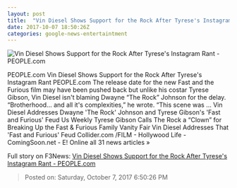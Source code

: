 ```yaml
---
layout: post
title:  "Vin Diesel Shows Support for the Rock After Tyrese's Instagram Rant - PEOPLE.com"
date: 2017-10-07 18:50:26Z
categories: google-news-entertaintment
---
```


![Vin Diesel Shows Support for the Rock After Tyrese's Instagram Rant - PEOPLE.com](http://peopledotcom.files.wordpress.com/2017/10/vin-diesel.jpg?crop=0px%2C57px%2C2000px%2C1050px&resize=1200%2C630)

PEOPLE.com Vin Diesel Shows Support for the Rock After Tyrese's Instagram Rant PEOPLE.com The release date for the new Fast and the Furious film may have been pushed back but unlike his costar Tyrese Gibson, Vin Diesel isn't blaming Dwayne “The Rock” Johnson for the delay. “Brotherhood… and all it's complexities,” he wrote. “This scene was ... Vin Diesel Addresses Dwayne 'The Rock' Johnson and Tyrese Gibson's 'Fast and Furious' Feud Us Weekly Tyrese Gibson Calls The Rock a “Clown” for Breaking Up the Fast & Furious Family Vanity Fair Vin Diesel Addresses That 'Fast and Furious' Feud Collider.com /FILM - Hollywood Life - ComingSoon.net - E! Online all 31 news articles »


Full story on F3News: [Vin Diesel Shows Support for the Rock After Tyrese's Instagram Rant - PEOPLE.com](http://www.f3nws.com/n/WYhvTF)

> Posted on: Saturday, October 7, 2017 6:50:26 PM
